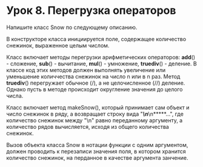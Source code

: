 # Урок 8. Перегрузка операторов

Напишите класс Snow по следующему описанию.

В конструкторе класса инициируется поле, содержащее количество снежинок, выраженное целым числом.

Класс включает методы перегрузки арифметических операторов: __add__() - сложение, __sub__() - вычитание, __mul__() - умножение, __truediv__() - деление. В классе код этих методов должен выполнять увеличение или уменьшение количчества снежинок на число n или в n раз. Метод __truediv__() перегружает обычное (/), а не целочисленное (//) деление. Однако пусть в методе происходит округление значения до целого числа.

Класс включает метод makeSnow(), который принимает сам объект и число снежинок в ряду, а возвращает строку вида "*****\n*****\n*****...", где количество снежинок между "\n" равно переданному аргументу, а количество рядов вычисляется, исходя из общего количества снежинок.

Вызов объекта класса Snow в нотации функции с одним аргументом, должен проводить к перезаписи значения поля, в котором хранится количество снежинок, на перданное в качестве аргумента занчение.